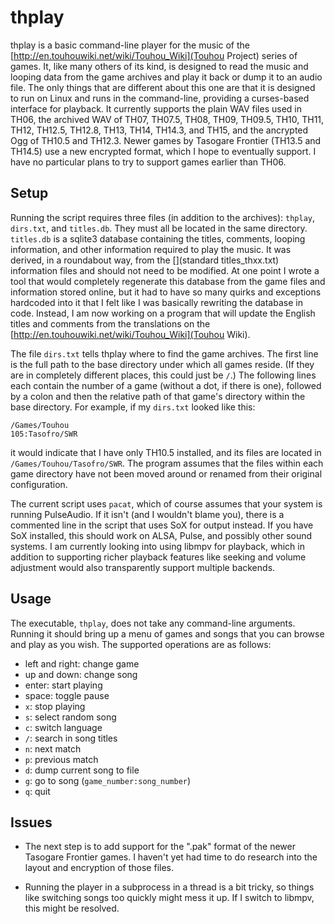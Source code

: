 # thplay

thplay is a basic command-line player for the music of the [http://en.touhouwiki.net/wiki/Touhou_Wiki](Touhou Project) series of games.  It, like many others of its kind, is designed to read the music and looping data from the game archives and play it back or dump it to an audio file.  The only things that are different about this one are that it is designed to run on Linux and runs in the command-line, providing a curses-based interface for playback.  It currently supports the plain WAV files used in TH06, the archived WAV of TH07, TH07.5, TH08, TH09, TH09.5, TH10, TH11, TH12, TH12.5, TH12.8, TH13, TH14, TH14.3, and TH15, and the ancrypted Ogg of TH10.5 and TH12.3.  Newer games by Tasogare Frontier (TH13.5 and TH14.5) use a new encrypted format, which I hope to eventually support.  I have no particular plans to try to support games earlier than TH06.

## Setup

Running the script requires three files (in addition to the archives): `thplay`, `dirs.txt`, and `titles.db`.  They must all be located in the same directory.  `titles.db` is a sqlite3 database containing the titles, comments, looping information, and other information required to play the music.  It was derived, in a roundabout way, from the [](standard titles_thxx.txt) information files and should not need to be modified.  At one point I wrote a tool that would completely regenerate this database from the game files and information stored online, but it had to have so many quirks and exceptions hardcoded into it that I felt like I was basically rewriting the database in code.  Instead, I am now working on a program that will update the English titles and comments from the translations on the [http://en.touhouwiki.net/wiki/Touhou_Wiki](Touhou Wiki).

The file `dirs.txt` tells thplay where to find the game archives.  The first line is the full path to the base directory under which all games reside.  (If they are in completely different places, this could just be `/`.)  The following lines each contain the number of a game (without a dot, if there is one), followed by a colon and then the relative path of that game's directory within the base directory.  For example, if my `dirs.txt` looked like this:

    /Games/Touhou
    105:Tasofro/SWR

it would indicate that I have only TH10.5 installed, and its files are located in `/Games/Touhou/Tasofro/SWR`.  The program assumes that the files within each game directory have not been moved around or renamed from their original configuration.

The current script uses `pacat`, which of course assumes that your system is running PulseAudio.  If it isn't (and I wouldn't blame you), there is a commented line in the script that uses SoX for output instead.  If you have SoX installed, this should work on ALSA, Pulse, and possibly other sound systems.  I am currently looking into using libmpv for playback, which in addition to supporting richer playback features like seeking and volume adjustment would also transparently support multiple backends.

## Usage

The executable, `thplay`, does not take any command-line arguments.  Running it should bring up a menu of games and songs that you can browse and play as you wish.  The supported operations are as follows:

  - left and right: change game
  - up and down: change song
  - enter: start playing
  - space: toggle pause
  - `x`: stop playing
  - `s`: select random song
  - `c`: switch language
  - `/`: search in song titles
  - `n`: next match
  - `p`: previous match
  - `d`: dump current song to file
  - `g`: go to song (`game_number:song_number`)
  - `q`: quit

## Issues

  - The next step is to add support for the ".pak" format of the newer Tasogare Frontier games.  I haven't yet had time to do research into the layout and encryption of those files.

  - Running the player in a subprocess in a thread is a bit tricky, so things like switching songs too quickly might mess it up.  If I switch to libmpv, this might be resolved.

